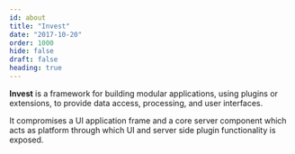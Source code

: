 ```yaml
---
id: about
title: "Invest"
date: "2017-10-20"
order: 1000
hide: false
draft: false
heading: true
---
```


**Invest** is a framework for building modular applications, using plugins or extensions, to provide data access, processing, and user interfaces. 

It compromises a UI application frame and a core server component which acts as platform through which UI and server side plugin functionality is exposed.


